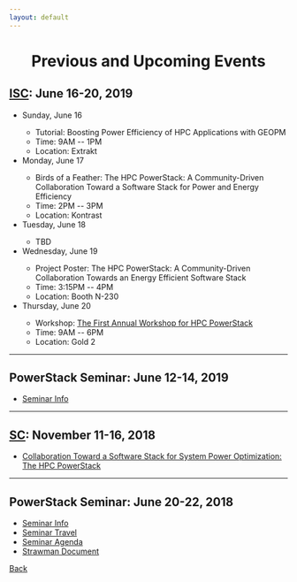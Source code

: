 ```yaml
---
layout: default
---
```

<h1 align="center">Previous and Upcoming Events</h1>

<h2><a href="https://isc-hpc.com">ISC</a>: June 16-20, 2019</h2>

<ul>

<li>Sunday, June 16</li>
<ul>
<li>Tutorial: Boosting Power Efficiency of HPC Applications with GEOPM</li>
<li>Time: 9AM -- 1PM</li>
<li>Location: Extrakt</li>
</ul>

<li>Monday, June 17</li>
<ul>
<li>Birds of a Feather: The HPC PowerStack: A Community-Driven Collaboration Toward a Software Stack for Power and Energy Efficiency</li>
<li>Time: 2PM -- 3PM</li>
<li>Location: Kontrast</li>
</ul>

<li>Tuesday, June 18</li>
<ul>
<li>TBD</li>
</ul>

<li>Wednesday, June 19</li>
<ul>
<li>Project Poster: The HPC PowerStack: A Community-Driven Collaboration Towards an Energy Efficient Software Stack</li>
<li>Time: 3:15PM -- 4PM</li>
<li>Location: Booth N-230</li>
</ul>

<li>Thursday, June 20</li>
<ul>
<li>Workshop: <a href="http://powerstack.lrr.in.tum.de/isc19.html">The First Annual Workshop for HPC PowerStack</a></li>
<li>Time: 9AM -- 6PM </li>
<li>Location: Gold 2 </li>
</ul>

</ul>

<hr>

<h2>PowerStack Seminar: June 12-14, 2019</h2>
<ul>
<li><a href="http://powerstack.lrr.in.tum.de/seminar.html">Seminar Info</a></li>
</ul>

<hr>

<h2><a href="https://sc18.supercomputing.org/">SC</a>: November 11-16, 2018</h2>
<ul>
<li><a href="https://sc18.supercomputing.org/presentation/?id=bof217&sess=sess450">Collaboration Toward a Software Stack for System Power Optimization: The HPC PowerStack</a></li>
</ul>

<hr>

<h2>PowerStack Seminar: June 20-22, 2018</h2>
<ul>
<li><a href="http://powerstack.lrr.in.tum.de/raitenhaslach.html">Seminar Info</a></li>
<li><a href="http://powerstack.lrr.in.tum.de/travel.html">Seminar Travel</a></li>
<li><a href="http://powerstack.lrr.in.tum.de/agenda.html">Seminar Agenda</a></li>
<li><a href="https://powerstack.lrr.in.tum.de/strawman.pdf">Strawman Document</a></li>
</ul>


[Back](./)
